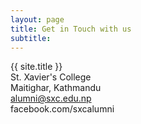 ```yaml
---
layout: page
title: Get in Touch with us
subtitle: 
---
```


{{ site.title }}  
St. Xavier's College  
Maitighar, Kathmandu  
alumni@sxc.edu.np  
facebook.com/sxcalumni  